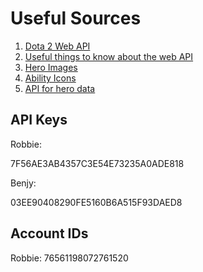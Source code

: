 Useful Sources
==============

1. [Dota 2 Web API](http://dev.dota2.com/showthread.php?t=47115)
1. [Useful things to know about the web API](http://dev.dota2.com/showthread.php?t=58317)
1. [Hero Images](http://dota2.gamepedia.com/Category:Hero_avatars)
1. [Ability Icons](http://dota2.gamepedia.com/Category:Ability_icons)
1. [API for hero data](http://www.reddit.com/r/DotA2/comments/17chbt/herostats_a_comprehensive_comparison_table_of/)

API Keys
--------

Robbie:

7F56AE3AB4357C3E54E73235A0ADE818

Benjy:

03EE90408290FE5160B6A515F93DAED8

Account IDs
-----------

Robbie:
76561198072761520
